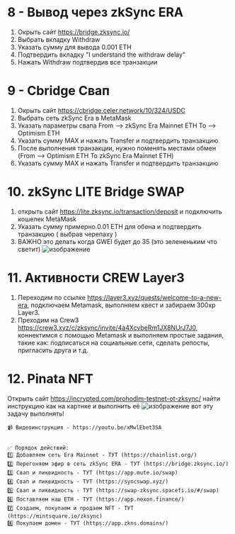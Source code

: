 
# 8 - Вывод через zkSync ERA

1. Окрыть сайт https://bridge.zksync.io/
2. Выбрать вкладку Withdraw
3. Указать сумму для вывода 0.001 ETH
4. Подтвердить вкладку "I understand the withdraw delay"
5. Нажать Withdraw подтвердив все транзакции

# 9 - Cbridge Свап

1. Окрыть сайт https://cbridge.celer.network/10/324/USDC
2. Выбрать сеть zkSync Era в MetaMask
3. Указать параметры свапа From --> zkSync Era Mainnet ETH To --> Optimism ETH
4. Указать сумму MAX и нажать Transfer и подтвердить транзакцию
5. После выполнения транзакции, нужно поменять местами обмен (From --> Optimism ETH To zkSync Era Mainnet ETH)
6. Указать сумму MAX и нажать Transfer и подтвердить транзакцию

# 10. zkSync LITE Bridge SWAP

1. открыть сайт https://lite.zksync.io/transaction/deposit и подключить кошелек MetaMask
2. Указать сумму примерно 0.01 ETH для обена и подтвердить транзакцию ( выбрав черепаху )
3. ВАЖНО это делать когда GWEI будет до 35 (это зелененьким что светит) ![изображение](https://user-images.githubusercontent.com/17593539/235371594-7686aaba-4921-4268-9ea0-cf9d835305a7.png)

# 11. Активности CREW Layer3

1. Переходим по ссылке https://layer3.xyz/quests/welcome-to-a-new-era, подключаем Metamask, выполняем квест и забираем 300xp Layer3.
2. Преходим на Crew3 https://crew3.xyz/c/zksync/invite/4a4XcvbeRm1JX8NUrJ7J0, коннектимся с помощью Metamask и выполняем простые задания, такие как: подписаться на социальные сети, сделать репосты, пригласить друга и т.д. 

# 12. Pinata NFT

Открыть сайт https://incrypted.com/prohodim-testnet-ot-zksync/ найти инструкцию как на картнке и выполнить её
![изображение](https://user-images.githubusercontent.com/17593539/235520757-3761adfb-e8e6-4fd6-9912-ee27e0466c96.png) вот эту задачу выполнять!

```
📹 Видеоинструкция - https://youtu.be/xMwlEbet3SA


✅ Порядок действий:
1️⃣ Добавляем сеть Era Mainnet - ТУТ (https://chainlist.org/)
2️⃣ Перегоняем эфир в сеть zkSync ERA - ТУТ (https://bridge.zksync.io/)
3️⃣ Свап и ликвидность - ТУТ (https://app.mute.io/swap)
4️⃣ Свап и ликвидность - ТУТ (https://syncswap.xyz/)
5️⃣ Свап и ликвидность - ТУТ (https://swap-zksync.spacefi.io/#/swap)
6️⃣ Поставляем наш ETH - ТУТ (https://app.nexon.finance/)
7️⃣ Создаем, покупаем и продаем NFT - ТУТ (https://mintsquare.io/zksync)
8️⃣ Покупаем домен - ТУТ (https://app.zkns.domains/)

```
